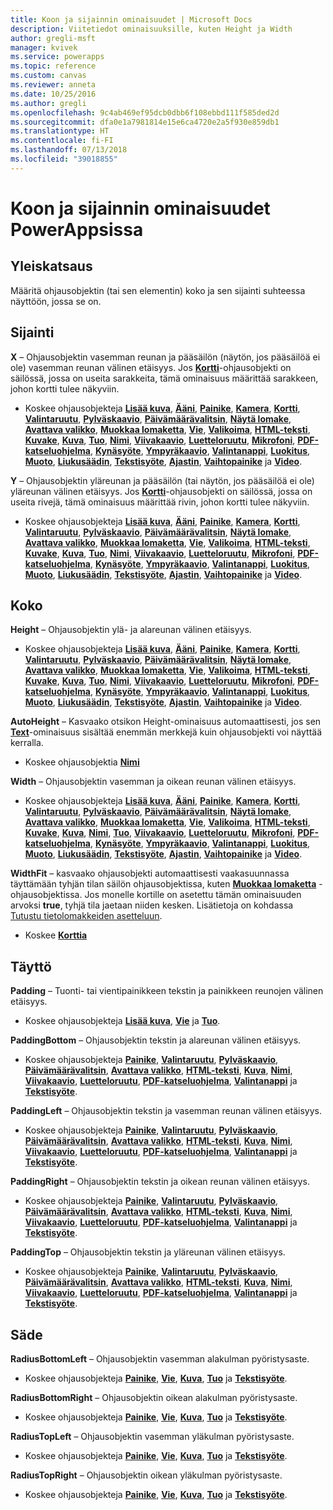 ```yaml
---
title: Koon ja sijainnin ominaisuudet | Microsoft Docs
description: Viitetiedot ominaisuuksille, kuten Height ja Width
author: gregli-msft
manager: kvivek
ms.service: powerapps
ms.topic: reference
ms.custom: canvas
ms.reviewer: anneta
ms.date: 10/25/2016
ms.author: gregli
ms.openlocfilehash: 9c4ab469ef95dcb0dbb6f108ebbd111f585ded2d
ms.sourcegitcommit: dfa0e1a7981814e15e6ca4720e2a5f930e859db1
ms.translationtype: HT
ms.contentlocale: fi-FI
ms.lasthandoff: 07/13/2018
ms.locfileid: "39018855"
---
```

# <a name="size-and-location-properties-in-powerapps"></a>Koon ja sijainnin ominaisuudet PowerAppsissa
## <a name="overview"></a>Yleiskatsaus
Määritä ohjausobjektin (tai sen elementin) koko ja sen sijainti suhteessa näyttöön, jossa se on.

## <a name="position"></a>Sijainti
**X** – Ohjausobjektin vasemman reunan ja pääsäilön (näytön, jos pääsäilöä ei ole) vasemman reunan välinen etäisyys. Jos **[Kortti](control-card.md)**-ohjausobjekti on säilössä, jossa on useita sarakkeita, tämä ominaisuus määrittää sarakkeen, johon kortti tulee näkyviin.

* Koskee ohjausobjekteja **[Lisää kuva](control-add-picture.md)**, **[Ääni](control-audio-video.md)**, **[Painike](control-button.md)**, **[Kamera](control-camera.md)**, **[Kortti](control-card.md)**, **[Valintaruutu](control-check-box.md)**, **[Pylväskaavio](control-column-line-chart.md)**, **[Päivämäärävalitsin](control-date-picker.md)**, **[Näytä lomake](control-form-detail.md)**, **[Avattava valikko](control-drop-down.md)**, **[Muokkaa lomaketta](control-form-detail.md)**, **[Vie](control-export-import.md)**, **[Valikoima](control-gallery.md)**, **[HTML-teksti](control-html-text.md)**, **[Kuvake](control-shapes-icons.md)**, **[Kuva](control-image.md)**, **[Tuo](control-export-import.md)**, **[Nimi](control-text-box.md)**, **[Viivakaavio](control-column-line-chart.md)**, **[Luetteloruutu](control-list-box.md)**, **[Mikrofoni](control-microphone.md)**, **[PDF-katseluohjelma](control-pdf-viewer.md)**, **[Kynäsyöte](control-pen-input.md)**, **[Ympyräkaavio](control-pie-chart.md)**, **[Valintanappi](control-radio.md)**, **[Luokitus](control-rating.md)**, **[Muoto](control-shapes-icons.md)**, **[Liukusäädin](control-slider.md)**, **[Tekstisyöte](control-text-input.md)**, **[Ajastin](control-timer.md)**, **[Vaihtopainike](control-toggle.md)** ja **[Video](control-audio-video.md)**.

**Y** – Ohjausobjektin yläreunan ja pääsäilön (tai näytön, jos pääsäilöä ei ole) yläreunan välinen etäisyys. Jos **[Kortti](control-card.md)**-ohjausobjekti on säilössä, jossa on useita rivejä, tämä ominaisuus määrittää rivin, johon kortti tulee näkyviin.

* Koskee ohjausobjekteja **[Lisää kuva](control-add-picture.md)**, **[Ääni](control-audio-video.md)**, **[Painike](control-button.md)**, **[Kamera](control-camera.md)**, **[Kortti](control-card.md)**, **[Valintaruutu](control-check-box.md)**, **[Pylväskaavio](control-column-line-chart.md)**, **[Päivämäärävalitsin](control-date-picker.md)**, **[Näytä lomake](control-form-detail.md)**, **[Avattava valikko](control-drop-down.md)**, **[Muokkaa lomaketta](control-form-detail.md)**, **[Vie](control-export-import.md)**, **[Valikoima](control-gallery.md)**, **[HTML-teksti](control-html-text.md)**, **[Kuvake](control-shapes-icons.md)**, **[Kuva](control-image.md)**, **[Tuo](control-export-import.md)**, **[Nimi](control-text-box.md)**, **[Viivakaavio](control-column-line-chart.md)**, **[Luetteloruutu](control-list-box.md)**, **[Mikrofoni](control-microphone.md)**, **[PDF-katseluohjelma](control-pdf-viewer.md)**, **[Kynäsyöte](control-pen-input.md)**, **[Ympyräkaavio](control-pie-chart.md)**, **[Valintanappi](control-radio.md)**, **[Luokitus](control-rating.md)**, **[Muoto](control-shapes-icons.md)**, **[Liukusäädin](control-slider.md)**, **[Tekstisyöte](control-text-input.md)**, **[Ajastin](control-timer.md)**, **[Vaihtopainike](control-toggle.md)** ja **[Video](control-audio-video.md)**.

## <a name="size"></a>Koko
**Height** – Ohjausobjektin ylä- ja alareunan välinen etäisyys.

* Koskee ohjausobjekteja **[Lisää kuva](control-add-picture.md)**, **[Ääni](control-audio-video.md)**, **[Painike](control-button.md)**, **[Kamera](control-camera.md)**, **[Kortti](control-card.md)**, **[Valintaruutu](control-check-box.md)**, **[Pylväskaavio](control-column-line-chart.md)**, **[Päivämäärävalitsin](control-date-picker.md)**, **[Näytä lomake](control-form-detail.md)**, **[Avattava valikko](control-drop-down.md)**, **[Muokkaa lomaketta](control-form-detail.md)**, **[Vie](control-export-import.md)**, **[Valikoima](control-gallery.md)**, **[HTML-teksti](control-html-text.md)**, **[Kuvake](control-shapes-icons.md)**, **[Kuva](control-image.md)**, **[Tuo](control-export-import.md)**, **[Nimi](control-text-box.md)**, **[Viivakaavio](control-column-line-chart.md)**, **[Luetteloruutu](control-list-box.md)**, **[Mikrofoni](control-microphone.md)**, **[PDF-katseluohjelma](control-pdf-viewer.md)**, **[Kynäsyöte](control-pen-input.md)**, **[Ympyräkaavio](control-pie-chart.md)**, **[Valintanappi](control-radio.md)**, **[Luokitus](control-rating.md)**, **[Muoto](control-shapes-icons.md)**, **[Liukusäädin](control-slider.md)**, **[Tekstisyöte](control-text-input.md)**, **[Ajastin](control-timer.md)**, **[Vaihtopainike](control-toggle.md)** ja **[Video](control-audio-video.md)**.

**AutoHeight** – Kasvaako otsikon Height-ominaisuus automaattisesti, jos sen **[Text](properties-core.md)**-ominaisuus sisältää enemmän merkkejä kuin ohjausobjekti voi näyttää kerralla.  

* Koskee ohjausobjektia **[Nimi](control-text-box.md)**

**Width** – Ohjausobjektin vasemman ja oikean reunan välinen etäisyys.

* Koskee ohjausobjekteja **[Lisää kuva](control-add-picture.md)**, **[Ääni](control-audio-video.md)**, **[Painike](control-button.md)**, **[Kamera](control-camera.md)**, **[Kortti](control-card.md)**, **[Valintaruutu](control-check-box.md)**, **[Pylväskaavio](control-column-line-chart.md)**, **[Päivämäärävalitsin](control-date-picker.md)**, **[Näytä lomake](control-form-detail.md)**, **[Avattava valikko](control-drop-down.md)**, **[Muokkaa lomaketta](control-form-detail.md)**, **[Vie](control-export-import.md)**, **[Valikoima](control-gallery.md)**, **[HTML-teksti](control-html-text.md)**, **[Kuvake](control-shapes-icons.md)**, **[Kuva](control-image.md)**, **[Nimi](control-text-box.md)**, **[Tuo](control-export-import.md)**, **[Viivakaavio](control-column-line-chart.md)**, **[Luetteloruutu](control-list-box.md)**, **[Mikrofoni](control-microphone.md)**, **[PDF-katseluohjelma](control-pdf-viewer.md)**, **[Kynäsyöte](control-pen-input.md)**, **[Ympyräkaavio](control-pie-chart.md)**, **[Valintanappi](control-radio.md)**, **[Luokitus](control-rating.md)**, **[Muoto](control-shapes-icons.md)**, **[Liukusäädin](control-slider.md)**, **[Tekstisyöte](control-text-input.md)**, **[Ajastin](control-timer.md)**, **[Vaihtopainike](control-toggle.md)** ja **[Video](control-audio-video.md)**.

**WidthFit** – kasvaako ohjausobjekti automaattisesti vaakasuunnassa täyttämään tyhjän tilan säilön ohjausobjektissa, kuten **[Muokkaa lomaketta](control-form-detail.md)** -ohjausobjektissa. Jos monelle kortille on asetettu tämän ominaisuuden arvoksi **true**, tyhjä tila jaetaan niiden kesken. Lisätietoja on kohdassa [Tutustu tietolomakkeiden asetteluun](../working-with-form-layout.md).

* Koskee **[Korttia](control-card.md)**

## <a name="padding"></a>Täyttö
**Padding** – Tuonti- tai vientipainikkeen tekstin ja painikkeen reunojen välinen etäisyys.

* Koskee ohjausobjekteja **[Lisää kuva](control-add-picture.md)**, **[Vie](control-export-import.md)** ja **[Tuo](control-export-import.md)**.

**PaddingBottom** – Ohjausobjektin tekstin ja alareunan välinen etäisyys.

* Koskee ohjausobjekteja **[Painike](control-button.md)**, **[Valintaruutu](control-check-box.md)**, **[Pylväskaavio](control-column-line-chart.md)**, **[Päivämäärävalitsin](control-date-picker.md)**, **[Avattava valikko](control-drop-down.md)**, **[HTML-teksti](control-html-text.md)**, **[Kuva](control-image.md)**, **[Nimi](control-text-box.md)**, **[Viivakaavio](control-column-line-chart.md)**, **[Luetteloruutu](control-list-box.md)**, **[PDF-katseluohjelma](control-pdf-viewer.md)**, **[Valintanappi](control-radio.md)** ja **[Tekstisyöte](control-text-input.md)**.

**PaddingLeft** – Ohjausobjektin tekstin ja vasemman reunan välinen etäisyys.

* Koskee ohjausobjekteja **[Painike](control-button.md)**, **[Valintaruutu](control-check-box.md)**, **[Pylväskaavio](control-column-line-chart.md)**, **[Päivämäärävalitsin](control-date-picker.md)**, **[Avattava valikko](control-drop-down.md)**, **[HTML-teksti](control-html-text.md)**, **[Kuva](control-image.md)**, **[Nimi](control-text-box.md)**, **[Viivakaavio](control-column-line-chart.md)**, **[Luetteloruutu](control-list-box.md)**, **[PDF-katseluohjelma](control-pdf-viewer.md)**, **[Valintanappi](control-radio.md)** ja **[Tekstisyöte](control-text-input.md)**.

**PaddingRight** – Ohjausobjektin tekstin ja oikean reunan välinen etäisyys.

* Koskee ohjausobjekteja **[Painike](control-button.md)**, **[Valintaruutu](control-check-box.md)**, **[Pylväskaavio](control-column-line-chart.md)**, **[Päivämäärävalitsin](control-date-picker.md)**, **[Avattava valikko](control-drop-down.md)**, **[HTML-teksti](control-html-text.md)**, **[Kuva](control-image.md)**, **[Nimi](control-text-box.md)**, **[Viivakaavio](control-column-line-chart.md)**, **[Luetteloruutu](control-list-box.md)**, **[PDF-katseluohjelma](control-pdf-viewer.md)**, **[Valintanappi](control-radio.md)** ja **[Tekstisyöte](control-text-input.md)**.

**PaddingTop** – Ohjausobjektin tekstin ja yläreunan välinen etäisyys.

* Koskee ohjausobjekteja **[Painike](control-button.md)**, **[Valintaruutu](control-check-box.md)**, **[Pylväskaavio](control-column-line-chart.md)**, **[Päivämäärävalitsin](control-date-picker.md)**, **[Avattava valikko](control-drop-down.md)**, **[HTML-teksti](control-html-text.md)**, **[Kuva](control-image.md)**, **[Nimi](control-text-box.md)**, **[Viivakaavio](control-column-line-chart.md)**, **[Luetteloruutu](control-list-box.md)**, **[PDF-katseluohjelma](control-pdf-viewer.md)**, **[Valintanappi](control-radio.md)** ja **[Tekstisyöte](control-text-input.md)**.

## <a name="radius"></a>Säde
**RadiusBottomLeft** – Ohjausobjektin vasemman alakulman pyöristysaste.

* Koskee ohjausobjekteja **[Painike](control-button.md)**, **[Vie](control-export-import.md)**, **[Kuva](control-image.md)**, **[Tuo](control-export-import.md)** ja **[Tekstisyöte](control-text-input.md)**.

**RadiusBottomRight** – Ohjausobjektin oikean alakulman pyöristysaste.

* Koskee ohjausobjekteja **[Painike](control-button.md)**, **[Vie](control-export-import.md)**, **[Kuva](control-image.md)**, **[Tuo](control-export-import.md)** ja **[Tekstisyöte](control-text-input.md)**.

**RadiusTopLeft** – Ohjausobjektin vasemman yläkulman pyöristysaste.

* Koskee ohjausobjekteja **[Painike](control-button.md)**, **[Vie](control-export-import.md)**, **[Kuva](control-image.md)**, **[Tuo](control-export-import.md)** ja **[Tekstisyöte](control-text-input.md)**.

**RadiusTopRight** – Ohjausobjektin oikean yläkulman pyöristysaste.

* Koskee ohjausobjekteja **[Painike](control-button.md)**, **[Vie](control-export-import.md)**, **[Kuva](control-image.md)**, **[Tuo](control-export-import.md)** ja **[Tekstisyöte](control-text-input.md)**.

